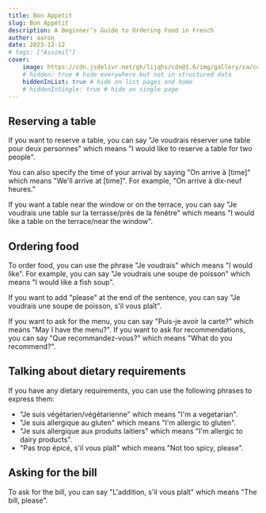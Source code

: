 ```yaml
---
title: Bon Appétit
slug: Bon Appétit
description: A Beginner’s Guide to Ordering Food in French
author: aaron
date: 2023-12-12
# tags: ["Assimil"]
cover: 
    image: https://cdn.jsdelivr.net/gh/lijqhs/cdn@1.6/img/gallery/ca/conor-samuel-6tj8WUbDxjk-unsplash.jpg
    # hidden: true # hide everywhere but not in structured data
    hiddenInList: true # hide on list pages and home
    # hiddenInSingle: true # hide on single page
---
```



## Reserving a table

If you want to reserve a table, you can say "Je voudrais réserver une table pour deux personnes" which means "I would like to reserve a table for two people". 

You can also specify the time of your arrival by saying "On arrive à [time]" which means "We'll arrive at [time]". For example, "On arrive à dix-neuf heures."

If you want a table near the window or on the terrace, you can say "Je voudrais une table sur la terrasse/près de la fenêtre" which means "I would like a table on the terrace/near the window".

## Ordering food

To order food, you can use the phrase "Je voudrais" which means "I would like". For example, you can say "Je voudrais une soupe de poisson" which means "I would like a fish soup". 

If you want to add "please" at the end of the sentence, you can say "Je voudrais une soupe de poisson, s'il vous plaît". 

If you want to ask for the menu, you can say "Puis-je avoir la carte?" which means "May I have the menu?". If you want to ask for recommendations, you can say "Que recommandez-vous?" which means "What do you recommend?".

## Talking about dietary requirements

If you have any dietary requirements, you can use the following phrases to express them:
- "Je suis végétarien/végétarienne" which means "I'm a vegetarian".
- "Je suis allergique au gluten" which means "I'm allergic to gluten".
- "Je suis allergique aux produits laitiers" which means "I'm allergic to dairy products".
- "Pas trop épicé, s'il vous plaît" which means "Not too spicy, please".

## Asking for the bill

To ask for the bill, you can say "L'addition, s'il vous plaît" which means "The bill, please".